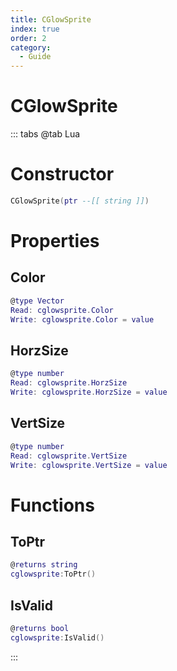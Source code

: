 ```yaml
---
title: CGlowSprite
index: true
order: 2
category:
  - Guide
---
```


# CGlowSprite

::: tabs
@tab Lua
# Constructor
```lua
CGlowSprite(ptr --[[ string ]])
```
# Properties
## Color 
```lua
@type Vector
Read: cglowsprite.Color
Write: cglowsprite.Color = value
```
## HorzSize 
```lua
@type number
Read: cglowsprite.HorzSize
Write: cglowsprite.HorzSize = value
```
## VertSize 
```lua
@type number
Read: cglowsprite.VertSize
Write: cglowsprite.VertSize = value
```
# Functions
## ToPtr
```lua
@returns string
cglowsprite:ToPtr()
```
## IsValid
```lua
@returns bool
cglowsprite:IsValid()
```

:::